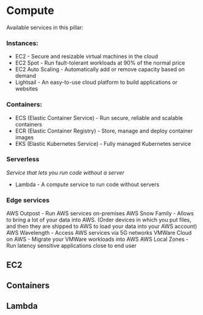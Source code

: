 # Compute

Available services in this pillar:

### Instances:

* EC2 - Secure and resizable virtual machines in the cloud
* EC2 Spot - Run fault-tolerant workloads at 90% of the normal price
* EC2 Auto Scaling - Automatically add or remove capacity based on demand
* Lightsail - An easy-to-use cloud platform to build applications or websites

### Containers:

* ECS (Elastic Container Service) - Run secure, reliable and scalable containers
* ECR (Elastic Container Registry) - Store, manage and deploy container images
* EKS (Elastic Kubernetes Service) - Fully managed Kubernetes service

### Serverless

*Service that lets you run code without a server*

* Lambda - A compute service to run code without servers

### Edge services

AWS Outpost - Run AWS services on-premises
AWS Snow Family - Allows to bring a lot of your data into AWS. (Order devices in which you put files, and then they are
shipped to AWS to load your data into your AWS account)
AWS Wavelength - Access AWS services via 5G networks
VMWare Cloud on AWS - Migrate your VMWare workloads into AWS
AWS Local Zones - Run latency sensitive applications close to end user

## EC2

## Containers

## Lambda